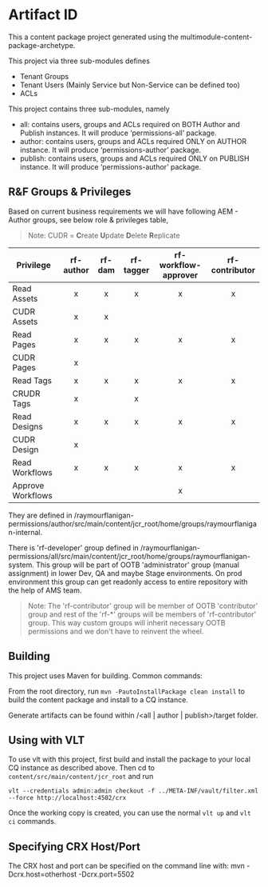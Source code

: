 Artifact ID
========

This a content package project generated using the multimodule-content-package-archetype.

This project via three sub-modules defines
* Tenant Groups
* Tenant Users (Mainly Service but Non-Service can be defined too)
* ACLs

This project contains three sub-modules, namely
* all: contains users, groups and ACLs required on BOTH Author and Publish instances. It will produce ‘permissions-all’ package. 
* author: contains users, groups and ACLs required ONLY on AUTHOR instance. It will produce ‘permissions-author’ package.
* publish: contains users, groups and ACLs required ONLY on PUBLISH instance. It will produce ‘permissions-author’ package.


R&F Groups & Privileges
--------
Based on current business requirements we will have following AEM - Author groups, see below role & privileges table,

> Note: CUDR = **C**reate **U**pdate **D**elete **R**eplicate

| Privilege        	| rf-author | rf-dam  | rf-tagger | rf-workflow-approver | rf-contributor | 
| ------------- 	|:---------:|:-------:|:---------:|:--------------------:|:--------------:|
|Read Assets        |   x       | x       | x         | x                    | x              |  
|CUDR Assets        |   x       | x       |           |                      |                |
|Read Pages         |   x       | x       | x         | x                    | x              |    
|CUDR Pages         |   x       |         |           |                      |                |
|Read Tags          |   x       | x       | x         | x                    | x              |
|CRUDR Tags         |   x       |         | x         |                      |                |
|Read Designs       |   x       | x       | x         | x                    | x              |
|CUDR Design        |   x       |         |           |                      |                |
|Read Workflows     |   x       | x       | x         | x                    | x              |
|Approve Workflows  |           |         |           | x                    |                |

They are defined in /raymourflanigan-permissions/author/src/main/content/jcr_root/home/groups/raymourflanigan-internal.

There is 'rf-developer' group defined in /raymourflanigan-permissions/all/src/main/content/jcr_root/home/groups/raymourflanigan-system. This group will be part of OOTB 'administrator' group (manual assignment) in lower Dev, QA and maybe Stage environments. On prod environment this group can get readonly access to entire repository with the help of AMS team.

> Note: The 'rf-contributor' group will be member of OOTB 'contributor' group and rest of the 'rf-*' groups will be members of 'rf-contributor' group. This way custom groups will inherit necessary OOTB permissions and we don't have to reinvent the wheel.

Building
--------
This project uses Maven for building. Common commands:

From the root directory, run ``mvn -PautoInstallPackage clean install`` to build the content package and install to a CQ instance.

Generate artifacts can be found within <PROJECT-DIR>/<all | author | publish>/target folder.


Using with VLT
--------------

To use vlt with this project, first build and install the package to your local CQ instance as described above. Then cd to `content/src/main/content/jcr_root` and run

    vlt --credentials admin:admin checkout -f ../META-INF/vault/filter.xml --force http://localhost:4502/crx

Once the working copy is created, you can use the normal ``vlt up`` and ``vlt ci`` commands.

Specifying CRX Host/Port
------------------------

The CRX host and port can be specified on the command line with:
mvn -Dcrx.host=otherhost -Dcrx.port=5502 <goals>




